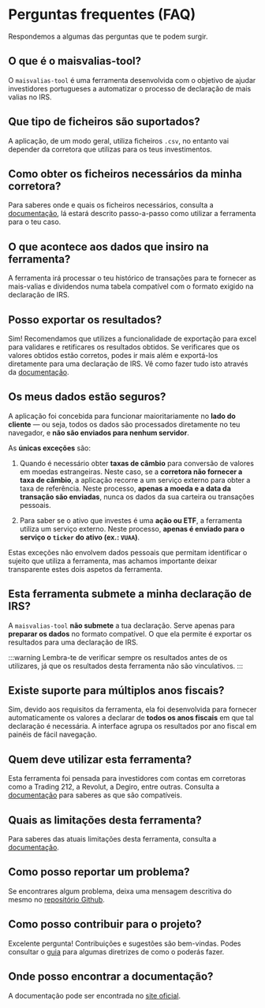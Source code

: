 # Perguntas frequentes (FAQ)

Respondemos a algumas das perguntas que te podem surgir.

## O que é o maisvalias-tool?
O `maisvalias-tool` é uma ferramenta desenvolvida com o objetivo de ajudar investidores portugueses a automatizar o processo de declaração de mais valias no IRS.

## Que tipo de ficheiros são suportados?
A aplicação, de um modo geral, utiliza ficheiros `.csv`, no entanto vai depender da corretora que utilizas para os teus investimentos.

## Como obter os ficheiros necessários da minha corretora?
Para saberes onde e quais os ficheiros necessários, consulta a [documentação](/docs/category/corretoras-suportadas), lá estará descrito passo-a-passo como utilizar a ferramenta para o teu caso.

## O que acontece aos dados que insiro na ferramenta?
A ferramenta irá processar o teu histórico de transações para te fornecer as mais-valias e dividendos numa tabela compatível com o formato exigido na declaração de IRS.

## Posso exportar os resultados?
Sim! Recomendamos que utilizes a funcionalidade de exportação para excel para validares e retificares os resultados obtidos. Se verificares que os valores obtidos estão corretos, podes ir mais além e exportá-los diretamente para uma declaração de IRS. Vê como fazer tudo isto através da [documentação](/docs/category/funcionalidades).

## Os meus dados estão seguros?
A aplicação foi concebida para funcionar maioritariamente no **lado do cliente** — ou seja, todos os dados são processados diretamente no teu navegador, e **não são enviados para nenhum servidor**.

As **únicas exceções** são: 

1) Quando é necessário obter **taxas de câmbio** para conversão de valores em moedas estrangeiras. Neste caso, se a **corretora não fornecer a taxa de câmbio**, a aplicação recorre a um serviço externo para obter a taxa de referência. Neste processo, **apenas a moeda e a data da transação são enviadas**, nunca os dados da sua carteira ou transações pessoais.

2) Para saber se o ativo que investes é uma **ação ou ETF**, a ferramenta utiliza um serviço externo. Neste processo, **apenas é enviado para o serviço o `ticker` do ativo (ex.: `VUAA`)**.

Estas exceções não envolvem dados pessoais que permitam identificar o sujeito que utiliza a ferramenta, mas achamos importante deixar transparente estes dois aspetos da ferramenta.

## Esta ferramenta submete a minha declaração de IRS?
A `maisvalias-tool` **não submete** a tua declaração. Serve apenas para **preparar os dados** no formato compatível. O que ela permite é exportar os resultados para uma declaração de IRS. 

:::warning
Lembra-te de verificar sempre os resultados antes de os utilizares, já que os resultados desta ferramenta não são vinculativos.
:::
## Existe suporte para múltiplos anos fiscais?
Sim, devido aos requisitos da ferramenta, ela foi desenvolvida para fornecer automaticamente os valores a declarar de **todos os anos fiscais** em que tal declaração é necessária. A interface agrupa os resultados por ano fiscal em painéis de fácil navegação.

## Quem deve utilizar esta ferramenta?
Esta ferramenta foi pensada para investidores com contas em corretoras como a Trading 212, a Revolut, a Degiro, entre outras. Consulta a [documentação](/docs/category/corretoras-suportadas) para saberes as que são compatíveis.

## Quais as limitações desta ferramenta?
Para saberes das atuais limitações desta ferramenta, consulta a [documentação](/docs/intro#%EF%B8%8F-quais-os-pressupostos-e-limitações).

## Como posso reportar um problema?
Se encontrares algum problema, deixa uma mensagem descritiva do mesmo no [repositório Github](https://github.com/Tomas-Silva-PT/maisvalias-tool/issues).

## Como posso contribuir para o projeto?
Excelente pergunta! Contribuições e sugestões são bem-vindas. Podes consultar o [guia](https://github.com/Tomas-Silva-PT/maisvalias-tool/blob/main/CONTRIBUTING.md) para algumas diretrizes de como o poderás fazer.

## Onde posso encontrar a documentação?
A documentação pode ser encontrada no [site oficial](https://tomas-silva-pt.github.io/maisvalias-tool/).